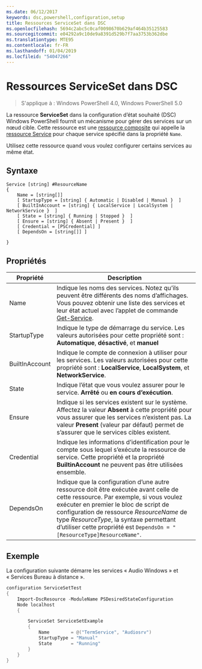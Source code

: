 ```yaml
---
ms.date: 06/12/2017
keywords: dsc,powershell,configuration,setup
title: Ressources ServiceSet dans DSC
ms.openlocfilehash: 5694c2abc5c0caf0098670b629af464b35125583
ms.sourcegitcommit: e04292a9c10de9a8391d529b7f7aa3753b362dbe
ms.translationtype: MTE95
ms.contentlocale: fr-FR
ms.lasthandoff: 01/04/2019
ms.locfileid: "54047266"
---
```

# <a name="dsc-serviceset-resource"></a>Ressources ServiceSet dans DSC

> S'applique à : Windows PowerShell 4.0, Windows PowerShell 5.0

La ressource **ServiceSet** dans la configuration d’état souhaité (DSC) Windows PowerShell fournit un mécanisme pour gérer des services sur un nœud cible. Cette ressource est une [ressource composite](../../../resources/authoringResourceComposite.md) qui appelle la [ressource Service](serviceResource.md) pour chaque service spécifié dans la propriété `Name`.

Utilisez cette ressource quand vous voulez configurer certains services au même état.

## <a name="syntax"></a>Syntaxe

```
Service [string] #ResourceName
{
    Name = [string[]]
    [ StartupType = [string] { Automatic | Disabled | Manual }  ]
    [ BuiltInAccount = [string] { LocalService | LocalSystem | NetworkService }  ]
    [ State = [string] { Running | Stopped }  ]
    [ Ensure = [string] { Absent | Present }  ]
    [ Credential = [PSCredential] ]
    [ DependsOn = [string[]] ]

}
```

## <a name="properties"></a>Propriétés

|  Propriété  |  Description   |
|---|---|
| Name| Indique les noms des services. Notez qu’ils peuvent être différents des noms d’affichages. Vous pouvez obtenir une liste des services et leur état actuel avec l’applet de commande [Get-Service](https://technet.microsoft.com/library/hh849804.aspx).|
| StartupType| Indique le type de démarrage du service. Les valeurs autorisées pour cette propriété sont : **Automatique**, **désactivé**, et **manuel**|
| BuiltInAccount| Indique le compte de connexion à utiliser pour les services. Les valeurs autorisées pour cette propriété sont : **LocalService**, **LocalSystem**, et **NetworkService**.|
| State| Indique l’état que vous voulez assurer pour le service. **Arrêté** ou **en cours d’exécution**.|
| Ensure| Indique si les services existent sur le système. Affectez la valeur **Absent** à cette propriété pour vous assurer que les services n’existent pas. La valeur **Present** (valeur par défaut) permet de s’assurer que le services cibles existent.|
| Credential| Indique les informations d’identification pour le compte sous lequel s’exécute la ressource de service. Cette propriété et la propriété **BuiltinAccount** ne peuvent pas être utilisées ensemble.|
| DependsOn| Indique que la configuration d’une autre ressource doit être exécutée avant celle de cette ressource. Par exemple, si vous voulez exécuter en premier le bloc de script de configuration de ressource *ResourceName* de type *ResourceType*, la syntaxe permettant d’utiliser cette propriété est `DependsOn = "[ResourceType]ResourceName"`.|



## <a name="example"></a>Exemple

La configuration suivante démarre les services « Audio Windows » et « Services Bureau à distance ».

```powershell
configuration ServiceSetTest
{
    Import-DscResource -ModuleName PSDesiredStateConfiguration
    Node localhost
    {

        ServiceSet ServiceSetExample
        {
            Name        = @("TermService", "Audiosrv")
            StartupType = "Manual"
            State       = "Running"
        }
    }
}
```
